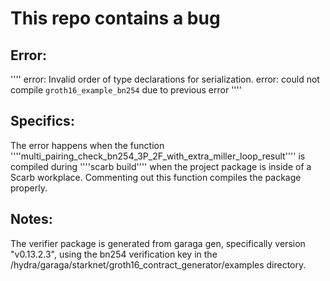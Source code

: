 # This repo contains a bug

## Error:
''''
error: Invalid order of type declarations for serialization.
error: could not compile `groth16_example_bn254` due to previous error
''''

## Specifics:
The error happens when the function ''''multi_pairing_check_bn254_3P_2F_with_extra_miller_loop_result'''' is compiled during ''''scarb build'''' when the project package is inside of a Scarb workplace. Commenting out this function compiles the package properly.

## Notes:
The verifier package is generated from garaga gen, specifically version "v0.13.2.3", using the bn254 verification key in the /hydra/garaga/starknet/groth16_contract_generator/examples directory. 
